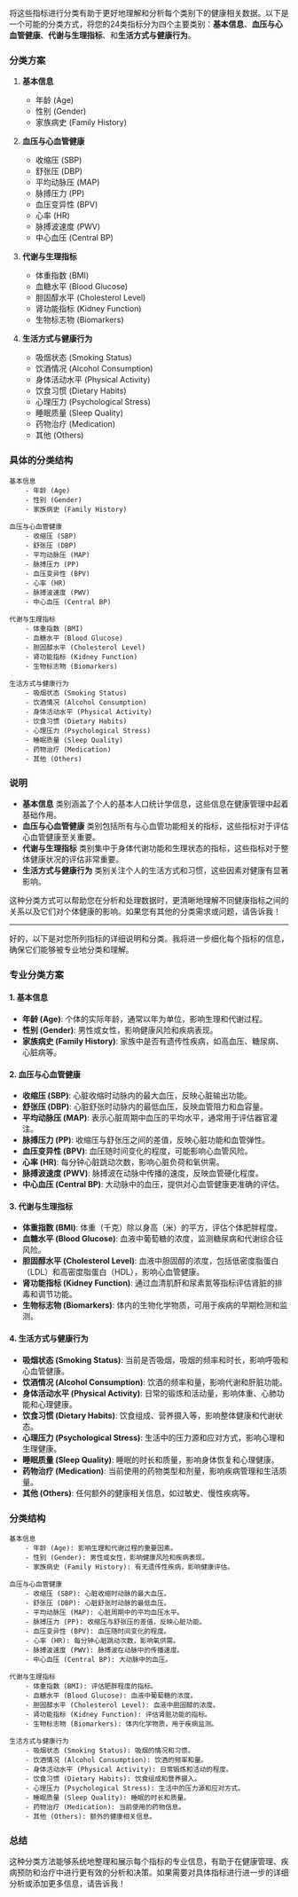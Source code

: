 将这些指标进行分类有助于更好地理解和分析每个类别下的健康相关数据。以下是一个可能的分类方式，将您的24类指标分为四个主要类别：**基本信息**、**血压与心血管健康**、**代谢与生理指标**、和**生活方式与健康行为**。

### 分类方案

1. **基本信息**
   - 年龄 (Age)
   - 性别 (Gender)
   - 家族病史 (Family History)

2. **血压与心血管健康**
   - 收缩压 (SBP)
   - 舒张压 (DBP)
   - 平均动脉压 (MAP)
   - 脉搏压力 (PP)
   - 血压变异性 (BPV)
   - 心率 (HR)
   - 脉搏波速度 (PWV)
   - 中心血压 (Central BP)

3. **代谢与生理指标**
   - 体重指数 (BMI)
   - 血糖水平 (Blood Glucose)
   - 胆固醇水平 (Cholesterol Level)
   - 肾功能指标 (Kidney Function)
   - 生物标志物 (Biomarkers)

4. **生活方式与健康行为**
   - 吸烟状态 (Smoking Status)
   - 饮酒情况 (Alcohol Consumption)
   - 身体活动水平 (Physical Activity)
   - 饮食习惯 (Dietary Habits)
   - 心理压力 (Psychological Stress)
   - 睡眠质量 (Sleep Quality)
   - 药物治疗 (Medication)
   - 其他 (Others)

### 具体的分类结构

```plaintext
基本信息
    - 年龄 (Age)                    
    - 性别 (Gender)                  
    - 家族病史 (Family History)       

血压与心血管健康
    - 收缩压 (SBP)                   
    - 舒张压 (DBP)                   
    - 平均动脉压 (MAP)                 
    - 脉搏压力 (PP)                    
    - 血压变异性 (BPV)                  
    - 心率 (HR)                      
    - 脉搏波速度 (PWV)                 
    - 中心血压 (Central BP)           

代谢与生理指标
    - 体重指数 (BMI)                   
    - 血糖水平 (Blood Glucose)        
    - 胆固醇水平 (Cholesterol Level)   
    - 肾功能指标 (Kidney Function)     
    - 生物标志物 (Biomarkers)          

生活方式与健康行为
    - 吸烟状态 (Smoking Status)       
    - 饮酒情况 (Alcohol Consumption)  
    - 身体活动水平 (Physical Activity)  
    - 饮食习惯 (Dietary Habits)       
    - 心理压力 (Psychological Stress) 
    - 睡眠质量 (Sleep Quality)        
    - 药物治疗 (Medication)           
    - 其他 (Others)                 
```

### 说明

- **基本信息** 类别涵盖了个人的基本人口统计学信息，这些信息在健康管理中起着基础作用。
- **血压与心血管健康** 类别包括所有与心血管功能相关的指标，这些指标对于评估心血管健康至关重要。
- **代谢与生理指标** 类别集中于身体代谢功能和生理状态的指标，这些指标对于整体健康状况的评估非常重要。
- **生活方式与健康行为** 类别关注个人的生活方式和习惯，这些因素对健康有显著影响。

这种分类方式可以帮助您在分析和处理数据时，更清晰地理解不同健康指标之间的关系以及它们对个体健康的影响。如果您有其他的分类需求或问题，请告诉我！


---
好的，以下是对您所列指标的详细说明和分类。我将进一步细化每个指标的信息，确保它们能够被专业地分类和理解。

### 专业分类方案

#### 1. 基本信息
   - **年龄 (Age)**: 个体的实际年龄，通常以年为单位，影响生理和代谢过程。
   - **性别 (Gender)**: 男性或女性，影响健康风险和疾病表现。
   - **家族病史 (Family History)**: 家族中是否有遗传性疾病，如高血压、糖尿病、心脏病等。

#### 2. 血压与心血管健康
   - **收缩压 (SBP)**: 心脏收缩时动脉内的最大血压，反映心脏输出功能。
   - **舒张压 (DBP)**: 心脏舒张时动脉内的最低血压，反映血管阻力和血容量。
   - **平均动脉压 (MAP)**: 表示心脏周期中血压的平均水平，通常用于评估器官灌注。
   - **脉搏压力 (PP)**: 收缩压与舒张压之间的差值，反映心脏功能和血管弹性。
   - **血压变异性 (BPV)**: 血压随时间变化的程度，可能影响心血管风险。
   - **心率 (HR)**: 每分钟心脏跳动次数，影响心脏负荷和氧供需。
   - **脉搏波速度 (PWV)**: 脉搏波在动脉中传播的速度，反映血管硬化程度。
   - **中心血压 (Central BP)**: 大动脉中的血压，提供对心血管健康更准确的评估。

#### 3. 代谢与生理指标
   - **体重指数 (BMI)**: 体重（千克）除以身高（米）的平方，评估个体肥胖程度。
   - **血糖水平 (Blood Glucose)**: 血液中葡萄糖的浓度，监测糖尿病和代谢综合征风险。
   - **胆固醇水平 (Cholesterol Level)**: 血液中胆固醇的浓度，包括低密度脂蛋白（LDL）和高密度脂蛋白（HDL），影响心血管健康。
   - **肾功能指标 (Kidney Function)**: 通过血清肌酐和尿素氮等指标评估肾脏的排毒和调节功能。
   - **生物标志物 (Biomarkers)**: 体内的生物化学物质，可用于疾病的早期检测和监测。

#### 4. 生活方式与健康行为
   - **吸烟状态 (Smoking Status)**: 当前是否吸烟，吸烟的频率和时长，影响呼吸和心血管健康。
   - **饮酒情况 (Alcohol Consumption)**: 饮酒的频率和量，影响代谢和肝脏功能。
   - **身体活动水平 (Physical Activity)**: 日常的锻炼和活动量，影响体重、心肺功能和心理健康。
   - **饮食习惯 (Dietary Habits)**: 饮食组成、营养摄入等，影响整体健康和代谢状态。
   - **心理压力 (Psychological Stress)**: 生活中的压力源和应对方式，影响心理和生理健康。
   - **睡眠质量 (Sleep Quality)**: 睡眠的时长和质量，影响身体恢复和心理健康。
   - **药物治疗 (Medication)**: 当前使用的药物类型和剂量，影响疾病管理和生活质量。
   - **其他 (Others)**: 任何额外的健康相关信息，如过敏史、慢性疾病等。

### 分类结构

```plaintext
基本信息
    - 年龄 (Age): 影响生理和代谢过程的重要因素。
    - 性别 (Gender): 男性或女性，影响健康风险和疾病表现。
    - 家族病史 (Family History): 有无遗传性疾病，影响健康评估。

血压与心血管健康
    - 收缩压 (SBP): 心脏收缩时动脉的最大血压。
    - 舒张压 (DBP): 心脏舒张时动脉的最低血压。
    - 平均动脉压 (MAP): 心脏周期中的平均血压水平。
    - 脉搏压力 (PP): 收缩压与舒张压的差值，反映心脏功能。
    - 血压变异性 (BPV): 血压随时间变化的程度。
    - 心率 (HR): 每分钟心脏跳动次数，影响氧供需。
    - 脉搏波速度 (PWV): 脉搏波在动脉中的传播速度。
    - 中心血压 (Central BP): 大动脉中的血压。

代谢与生理指标
    - 体重指数 (BMI): 评估肥胖程度的指标。
    - 血糖水平 (Blood Glucose): 血液中葡萄糖的浓度。
    - 胆固醇水平 (Cholesterol Level): 血液中胆固醇的浓度。
    - 肾功能指标 (Kidney Function): 评估肾脏功能的指标。
    - 生物标志物 (Biomarkers): 体内化学物质，用于疾病监测。

生活方式与健康行为
    - 吸烟状态 (Smoking Status): 吸烟的情况和习惯。
    - 饮酒情况 (Alcohol Consumption): 饮酒的频率和量。
    - 身体活动水平 (Physical Activity): 日常锻炼和活动的程度。
    - 饮食习惯 (Dietary Habits): 饮食组成和营养摄入。
    - 心理压力 (Psychological Stress): 生活中的压力源和应对方式。
    - 睡眠质量 (Sleep Quality): 睡眠的时长和质量。
    - 药物治疗 (Medication): 当前使用的药物信息。
    - 其他 (Others): 额外的健康相关信息。
```

### 总结

这种分类方法能够系统地整理和展示每个指标的专业信息，有助于在健康管理、疾病预防和治疗中进行更有效的分析和决策。如果需要对具体指标进行进一步的详细分析或添加更多信息，请告诉我！
